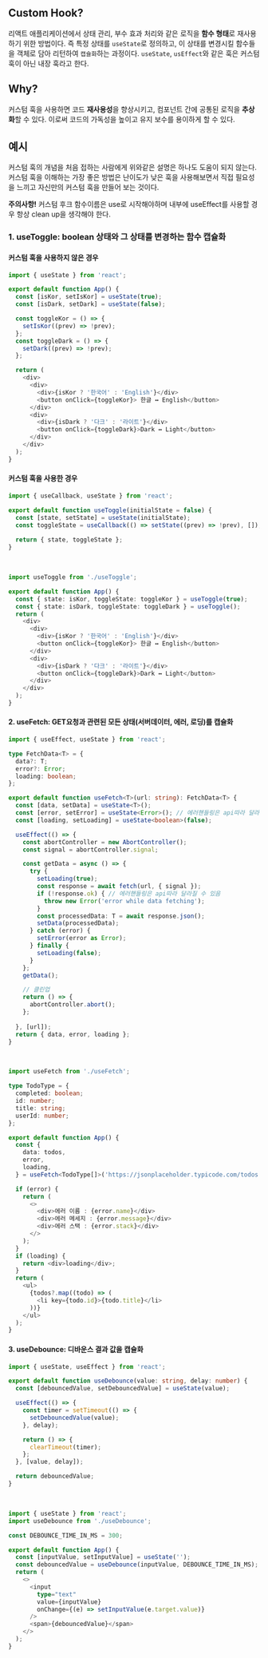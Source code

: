 ## Custom Hook?
리액트 애플리케이션에서 상태 관리, 부수 효과 처리와 같은 로직을 **함수 형태**로 재사용하기 위한 방법이다. 즉 특정 상태를 `useState`로 정의하고, 이 상태를 변경시킬 함수들을 객체로 담아 리턴하여 `캡슐화`하는 과정이다.
`useState`, `usEffect`와 같은 훅은 커스텀 훅이 아닌 내장 훅라고 한다.

## Why?
커스텀 훅을 사용하면 코드 **재사용성**을 향상시키고, 컴포넌트 간에 공통된 로직을 **추상화**할 수 있다. 이로써 코드의 가독성을 높이고 유지 보수를 용이하게 할 수 있다.

## 예시
커스텀 훅의 개념을 처음 접하는 사람에게 위와같은 설명은 하나도 도움이 되지 않는다.
커스텀 훅을 이해하는 가장 좋은 방법은 난이도가 낮은 훅을 사용해보면서 직접 필요성을 느끼고 자신만의 커스텀 훅을 만들어 보는 것이다.

**주의사항!** 커스텀 후크 함수이름은 use로 시작해야하며 내부에 useEffect를 사용할 경우 항상 clean up을 생각해야 한다.

### 1. useToggle: boolean 상태와 그 상태를 변경하는 함수 캡슐화

#### 커스텀 훅을 사용하지 않은 경우
```ts
import { useState } from 'react';

export default function App() {
  const [isKor, setIsKor] = useState(true);
  const [isDark, setDark] = useState(false);

  const toggleKor = () => {
    setIsKor((prev) => !prev);
  };
  const toggleDark = () => {
    setDark((prev) => !prev);
  };

  return (
    <div>
      <div>
        <div>{isKor ? '한국어' : 'English'}</div>
        <button onClick={toggleKor}> 한글 ↔ English</button>
      </div>
      <div>
        <div>{isDark ? '다크' : '라이트'}</div>
        <button onClick={toggleDark}>Dark ↔ Light</button>
      </div>
    </div>
  );
}

```

#### 커스텀 훅을 사용한 경우
```ts
import { useCallback, useState } from 'react';

export default function useToggle(initialState = false) {
  const [state, setState] = useState(initialState);
  const toggleState = useCallback(() => setState((prev) => !prev), []);
  
  return { state, toggleState };
}
```
<br/>

```ts
import useToggle from './useToggle';

export default function App() {
  const { state: isKor, toggleState: toggleKor } = useToggle(true);
  const { state: isDark, toggleState: toggleDark } = useToggle();
  return (
    <div>
      <div>
        <div>{isKor ? '한국어' : 'English'}</div>
        <button onClick={toggleKor}> 한글 ↔ English</button>
      </div>
      <div>
        <div>{isDark ? '다크' : '라이트'}</div>
        <button onClick={toggleDark}>Dark ↔ Light</button>
      </div>
    </div>
  );
}

```


#### 2. useFetch: GET요청과 관련된 모든 상태(서버데이터, 에러, 로딩)를 캡슐화

```ts
import { useEffect, useState } from 'react';

type FetchData<T> = {
  data?: T;
  error?: Error;
  loading: boolean;
};

export default function useFetch<T>(url: string): FetchData<T> {
  const [data, setData] = useState<T>();
  const [error, setError] = useState<Error>(); // 에러핸들링은 api따라 달라질 수 있음
  const [loading, setLoading] = useState<boolean>(false);

  useEffect(() => {
    const abortController = new AbortController();
    const signal = abortController.signal;

    const getData = async () => {
      try {
        setLoading(true);
        const response = await fetch(url, { signal });
        if (!response.ok) { // 에러핸들링은 api따라 달라질 수 있음
          throw new Error('error while data fetching');
        }
        const processedData: T = await response.json();
        setData(processedData);
      } catch (error) {
        setError(error as Error);
      } finally {
        setLoading(false);
      }
    };
    getData();

    // 클린업
    return () => {
      abortController.abort();
    };
    
  }, [url]);
  return { data, error, loading };
}

```
<br/>

```ts
import useFetch from './useFetch';

type TodoType = {
  completed: boolean;
  id: number;
  title: string;
  userId: number;
};

export default function App() {
  const {
    data: todos,
    error,
    loading,
  } = useFetch<TodoType[]>('https://jsonplaceholder.typicode.com/todos');

  if (error) {
    return (
      <>
        <div>에러 이름 : {error.name}</div>
        <div>에러 메세지 : {error.message}</div>
        <div>에러 스택 : {error.stack}</div>
      </>
    );
  }
  if (loading) {
    return <div>loading</div>;
  }
  return (
    <ul>
      {todos?.map((todo) => (
        <li key={todo.id}>{todo.title}</li>
      ))}
    </ul>
  );
}

```

#### 3. useDebounce: 디바운스 결과 값을 캡슐화
```ts
import { useState, useEffect } from 'react';

export default function useDebounce(value: string, delay: number) {
  const [debouncedValue, setDebouncedValue] = useState(value);

  useEffect(() => {
    const timer = setTimeout(() => {
      setDebouncedValue(value);
    }, delay);

    return () => {
      clearTimeout(timer);
    };
  }, [value, delay]);

  return debouncedValue;
}

```
<br/>

```ts
import { useState } from 'react';
import useDebounce from './useDebounce';

const DEBOUNCE_TIME_IN_MS = 300;

export default function App() {
  const [inputValue, setInputValue] = useState('');
  const debouncedValue = useDebounce(inputValue, DEBOUNCE_TIME_IN_MS);
  return (
    <>
      <input
        type="text"
        value={inputValue}
        onChange={(e) => setInputValue(e.target.value)}
      />
      <span>{debouncedValue}</span>
    </>
  );
}

```
